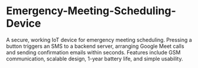# Emergency-Meeting-Scheduling-Device
A secure, working IoT device for emergency meeting scheduling. Pressing a button triggers an SMS to a backend server, arranging Google Meet calls and sending confirmation emails within seconds. Features include GSM communication, scalable design, 1-year battery life, and simple usability.
